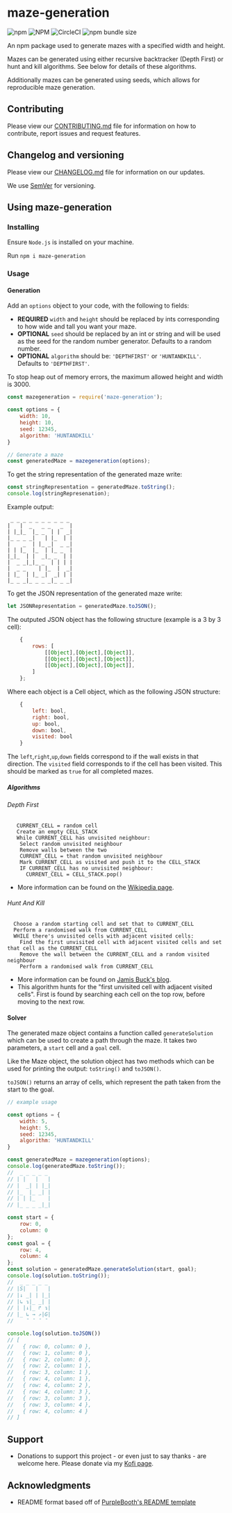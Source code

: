# maze-generation

![npm](https://img.shields.io/npm/v/maze-generation)
![NPM](https://img.shields.io/npm/l/maze-generation)
![CircleCI](https://img.shields.io/circleci/build/github/JRIngram/maze-gen)
![npm bundle size](https://img.shields.io/bundlephobia/min/maze-generation)

An npm package used to generate mazes with a specified width and height. 

Mazes can be generated using either recursive backtracker (Depth First) or hunt and kill algorithms. See below for details of these algorithms.

Additionally mazes can be generated using seeds, which allows for reproducible maze generation.

## Contributing
Please view our [CONTRIBUTING.md](https://github.com/JRIngram/maze-gen/blob/develop/CONTRIBUTING.md) file for information on how to contribute, report issues and request features.

## Changelog and versioning
Please view our [CHANGELOG.md](https://github.com/JRIngram/maze-gen/blob/develop/CHANGELOG.md) file for information on our updates.

We use [SemVer](http://semver.org/) for versioning.

## Using maze-generation
### Installing

Ensure `Node.js` is installed on your machine.

Run `npm i maze-generation`

### Usage
#### Generation
Add an `options` object to your code, with the following to fields:
* **REQUIRED** `width` and `height` should be replaced by ints corresponding to how wide and tall you want your maze.
* **OPTIONAL** `seed` should be replaced by an int or string and will be used as the seed for the random number generator. Defaults to a random number.
* **OPTIONAL** `algorithm` should be: `'DEPTHFIRST'` or `'HUNTANDKILL'`. Defaults to `'DEPTHFIRST'`.

To stop heap out of memory errors, the maximum allowed height and width is 3000.

```javascript
const mazegeneration = require('maze-generation');

const options = {
    width: 10,
    height: 10,
    seed: 12345,
    algorithm: 'HUNTANDKILL'
}

// Generate a maze
const generatedMaze = mazegeneration(options);
```

To get the string representation of the generated maze write:
```javascript
const stringRepresentation = generatedMaze.toString();
console.log(stringRepresenation);
```

Example output:
```
 _ _ _ _ _ _ _ _ _ _
|   |  _   _ _   _  |
| |_|_  |_ _  | |  _|
|_ _ _ _|   | |_  | |
|    _  | |_ _|  _ _|
| | |_  |_  | |_ _  |
|_|_  | |  _|_ _  | |
|  _ _|_|_ _  | | | |
|  _ _    | |_  |  _|
| |_  | |_ _|  _| | |
|_ _ _|_ _ _ _|_ _ _|

```

To get the JSON representation of the generated maze write:

```javascript
let JSONRepresentation = generatedMaze.toJSON();
```

The outputed JSON object has the following structure (example is a 3 by 3 cell):
```javascript
    {
        rows: [
            [[Object],[Object],[Object]],
            [[Object],[Object],[Object]],
            [[Object],[Object],[Object]],
        ]
    };
```

Where each object is a Cell object, which as the following JSON structure:
```javascript
    {  
        left: bool,
        right: bool, 
        up: bool, 
        down: bool, 
        visited: bool
    }
```

The `left`,`right`,`up`,`down` fields correspond to if the wall exists in that direction. The `visited` field corresponds to if the cell has been visited. This should be marked as `true` for all completed mazes.

##### Algorithms
###### Depth First
```
   CURRENT_CELL = random cell
   Create an empty CELL_STACK
   While CURRENT_CELL has unvisited neighbour:
    Select random unvisited neighbour
    Remove walls between the two
    CURRENT_CELL = that random unvisited neighbour
    Mark CURRENT_CELL as visited and push it to the CELL_STACK
    IF CURRENT_CELL has no unvisited neighbour:
      CURRENT_CELL = CELL_STACK.pop()
```

* More information can be found on the [Wikipedia page](https://en.wikipedia.org/wiki/Maze_generation_algorithm#Recursive_backtracker).
###### Hunt And Kill
```
  Choose a random starting cell and set that to CURRENT_CELL
  Perform a randomised walk from CURRENT_CELL
  WHILE there's unvisited cells with adjacent visited cells: 
    Find the first unvisited cell with adjacent visited cells and set that cell as the CURRENT_CELL
    Remove the wall between the CURRENT_CELL and a random visited neighbour
    Perform a randomised walk from CURRENT_CELL
```

* More information can be found on [Jamis Buck's blog](https://weblog.jamisbuck.org/2011/1/24/maze-generation-hunt-and-kill-algorithm).
* This algorithm hunts for the "first unvisited cell with adjacent visited cells". First is found by searching each cell on the top row, before moving to the next row. 

#### Solver
The generated maze object contains a function called `generateSolution` which can be used to create a path through the maze. It takes two parameters, a `start` cell and a `goal` cell.

Like the Maze object, the solution object has two methods which can be used for printing the output: `toString()` and `toJSON()`.

`toJSON()` returns an array of cells, which represent the path taken from the start to the goal.

```javascript
// example usage

const options = {
    width: 5,
    height: 5,
    seed: 12345,
    algorithm: 'HUNTANDKILL'
}

const generatedMaze = mazegeneration(options);
console.log(generatedMaze.toString());
//  _ _ _ _ _
// | |   |   |
// |  _| | |_|
// |_  |_ _| |
// | | |_    |
// |_ _ _ _|_|

const start = {
    row: 0,
    column: 0
};
const goal = {
    row: 4,
    column: 4
};
const solution = generatedMaze.generateSolution(start, goal);
console.log(solution.toString());
//  _ _ _ _ _
// |S|   |   |
// |↓ _| | |_|
// |↳ ↴|_ _| |
// | |↓|_ ↱ ↴|
// |_ ↳ → ⇗|G|
//    ¯ ¯ ¯ ¯

console.log(solution.toJSON())
// [
//   { row: 0, column: 0 },
//   { row: 1, column: 0 },
//   { row: 2, column: 0 },
//   { row: 2, column: 1 },
//   { row: 3, column: 1 },
//   { row: 4, column: 1 },
//   { row: 4, column: 2 },
//   { row: 4, column: 3 },
//   { row: 3, column: 3 },
//   { row: 3, column: 4 },
//   { row: 4, column: 4 }
// ]

```
## Support
* Donations to support this project - or even just to say thanks - are welcome here. Please donate via my [Kofi page](https://ko-fi.com/jringram).
## Acknowledgments
* README format based off of [PurpleBooth's README template](https://gist.github.com/PurpleBooth/109311bb0361f32d87a2)

